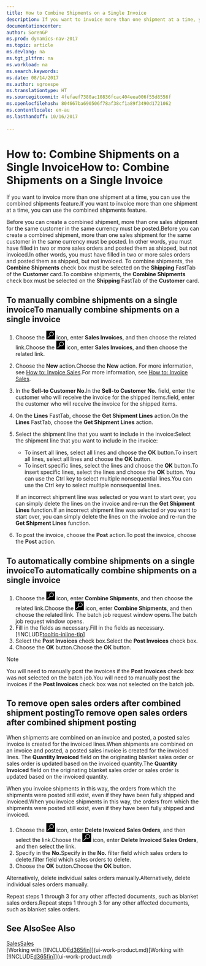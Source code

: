 ```yaml
---
title: How to Combine Shipments on a Single Invoice
description: If you want to invoice more than one shipment at a time, you can use the combined shipments feature.
documentationcenter: 
author: SorenGP
ms.prod: dynamics-nav-2017
ms.topic: article
ms.devlang: na
ms.tgt_pltfrm: na
ms.workload: na
ms.search.keywords: 
ms.date: 08/14/2017
ms.author: sgroespe
ms.translationtype: HT
ms.sourcegitcommit: 4fefaef7380ac10836fcac404eea006f55d8556f
ms.openlocfilehash: 804667ba690506f78af38cf1a89f3490d1721062
ms.contentlocale: en-au
ms.lasthandoff: 10/16/2017

---
```

# <a name="how-to-combine-shipments-on-a-single-invoice"></a><span data-ttu-id="60631-103">How to: Combine Shipments on a Single Invoice</span><span class="sxs-lookup"><span data-stu-id="60631-103">How to: Combine Shipments on a Single Invoice</span></span>
<span data-ttu-id="60631-104">If you want to invoice more than one shipment at a time, you can use the combined shipments feature.</span><span class="sxs-lookup"><span data-stu-id="60631-104">If you want to invoice more than one shipment at a time, you can use the combined shipments feature.</span></span>  

 <span data-ttu-id="60631-105">Before you can create a combined shipment, more than one sales shipment for the same customer in the same currency must be posted.</span><span class="sxs-lookup"><span data-stu-id="60631-105">Before you can create a combined shipment, more than one sales shipment for the same customer in the same currency must be posted.</span></span> <span data-ttu-id="60631-106">In other words, you must have filled in two or more sales orders and posted them as shipped, but not invoiced.</span><span class="sxs-lookup"><span data-stu-id="60631-106">In other words, you must have filled in two or more sales orders and posted them as shipped, but not invoiced.</span></span> <span data-ttu-id="60631-107">To combine shipments, the **Combine Shipments** check box must be selected on the **Shipping** FastTab of the **Customer** card.</span><span class="sxs-lookup"><span data-stu-id="60631-107">To combine shipments, the **Combine Shipments** check box must be selected on the **Shipping** FastTab of the **Customer** card.</span></span>  

## <a name="to-manually-combine-shipments-on-a-single-invoice"></a><span data-ttu-id="60631-108">To manually combine shipments on a single invoice</span><span class="sxs-lookup"><span data-stu-id="60631-108">To manually combine shipments on a single invoice</span></span>  
1. <span data-ttu-id="60631-109">Choose the ![Search for Page or Report](media/ui-search/search_small.png "Search for Page or Report icon") icon, enter **Sales Invoices**, and then choose the related link.</span><span class="sxs-lookup"><span data-stu-id="60631-109">Choose the ![Search for Page or Report](media/ui-search/search_small.png "Search for Page or Report icon") icon, enter **Sales Invoices**, and then choose the related link.</span></span>  
2. <span data-ttu-id="60631-110">Choose the **New** action.</span><span class="sxs-lookup"><span data-stu-id="60631-110">Choose the **New** action.</span></span> <span data-ttu-id="60631-111">For more information, see [How to: Invoice Sales](sales-how-invoice-sales.md).</span><span class="sxs-lookup"><span data-stu-id="60631-111">For more information, see [How to: Invoice Sales](sales-how-invoice-sales.md).</span></span>
3. <span data-ttu-id="60631-112">In the **Sell-to Customer No.**</span><span class="sxs-lookup"><span data-stu-id="60631-112">In the **Sell-to Customer No.**</span></span> <span data-ttu-id="60631-113">field, enter the customer who will receive the invoice for the shipped items.</span><span class="sxs-lookup"><span data-stu-id="60631-113">field, enter the customer who will receive the invoice for the shipped items.</span></span>  
4. <span data-ttu-id="60631-114">On the **Lines** FastTab, choose the **Get Shipment Lines** action.</span><span class="sxs-lookup"><span data-stu-id="60631-114">On the **Lines** FastTab, choose the **Get Shipment Lines** action.</span></span>  
5. <span data-ttu-id="60631-115">Select the shipment line that you want to include in the invoice:</span><span class="sxs-lookup"><span data-stu-id="60631-115">Select the shipment line that you want to include in the invoice:</span></span>  

    - <span data-ttu-id="60631-116">To insert all lines, select all lines and choose the **OK** button.</span><span class="sxs-lookup"><span data-stu-id="60631-116">To insert all lines, select all lines and choose the **OK** button.</span></span>  
    - <span data-ttu-id="60631-117">To insert specific lines, select the lines and choose the **OK** button.</span><span class="sxs-lookup"><span data-stu-id="60631-117">To insert specific lines, select the lines and choose the **OK** button.</span></span> <span data-ttu-id="60631-118">You can use the Ctrl key to select multiple nonsequential lines.</span><span class="sxs-lookup"><span data-stu-id="60631-118">You can use the Ctrl key to select multiple nonsequential lines.</span></span>  

    <span data-ttu-id="60631-119">If an incorrect shipment line was selected or you want to start over, you can simply delete the lines on the invoice and re-run the **Get Shipment Lines** function.</span><span class="sxs-lookup"><span data-stu-id="60631-119">If an incorrect shipment line was selected or you want to start over, you can simply delete the lines on the invoice and re-run the **Get Shipment Lines** function.</span></span>  
7. <span data-ttu-id="60631-120">To post the invoice, choose the **Post** action.</span><span class="sxs-lookup"><span data-stu-id="60631-120">To post the invoice, choose the **Post** action.</span></span>  

## <a name="to-automatically-combine-shipments-on-a-single-invoice"></a><span data-ttu-id="60631-121">To automatically combine shipments on a single invoice</span><span class="sxs-lookup"><span data-stu-id="60631-121">To automatically combine shipments on a single invoice</span></span>  
1. <span data-ttu-id="60631-122">Choose the ![Search for Page or Report](media/ui-search/search_small.png "Search for Page or Report icon") icon, enter **Combine Shipments**, and then choose the related link.</span><span class="sxs-lookup"><span data-stu-id="60631-122">Choose the ![Search for Page or Report](media/ui-search/search_small.png "Search for Page or Report icon") icon, enter **Combine Shipments**, and then choose the related link.</span></span> <span data-ttu-id="60631-123">The batch job request window opens.</span><span class="sxs-lookup"><span data-stu-id="60631-123">The batch job request window opens.</span></span>  
2. <span data-ttu-id="60631-124">Fill in the fields as necessary.</span><span class="sxs-lookup"><span data-stu-id="60631-124">Fill in the fields as necessary.</span></span> [!INCLUDE[tooltip-inline-tip](includes/tooltip-inline-tip_md.md)]
3. <span data-ttu-id="60631-125">Select the **Post Invoices** check box.</span><span class="sxs-lookup"><span data-stu-id="60631-125">Select the **Post Invoices** check box.</span></span>  
4.  <span data-ttu-id="60631-126">Choose the **OK** button.</span><span class="sxs-lookup"><span data-stu-id="60631-126">Choose the **OK** button.</span></span>  

> [!NOTE]  
>  <span data-ttu-id="60631-127">You will need to manually post the invoices if the **Post Invoices** check box was not selected on the batch job.</span><span class="sxs-lookup"><span data-stu-id="60631-127">You will need to manually post the invoices if the **Post Invoices** check box was not selected on the batch job.</span></span>  

## <a name="to-remove-open-sales-orders-after-combined-shipment-posting"></a><span data-ttu-id="60631-128">To remove open sales orders after combined shipment posting</span><span class="sxs-lookup"><span data-stu-id="60631-128">To remove open sales orders after combined shipment posting</span></span> 
<span data-ttu-id="60631-129">When shipments are combined on an invoice and posted, a posted sales invoice is created for the invoiced lines.</span><span class="sxs-lookup"><span data-stu-id="60631-129">When shipments are combined on an invoice and posted, a posted sales invoice is created for the invoiced lines.</span></span> <span data-ttu-id="60631-130">The **Quantity Invoiced** field on the originating blanket sales order or sales order is updated based on the invoiced quantity.</span><span class="sxs-lookup"><span data-stu-id="60631-130">The **Quantity Invoiced** field on the originating blanket sales order or sales order is updated based on the invoiced quantity.</span></span>  

<span data-ttu-id="60631-131">When you invoice shipments in this way, the orders from which the shipments were posted still exist, even if they have been fully shipped and invoiced.</span><span class="sxs-lookup"><span data-stu-id="60631-131">When you invoice shipments in this way, the orders from which the shipments were posted still exist, even if they have been fully shipped and invoiced.</span></span>   

1. <span data-ttu-id="60631-132">Choose the ![Search for Page or Report](media/ui-search/search_small.png "Search for Page or Report icon") icon, enter **Delete Invoiced Sales Orders**, and then select the link.</span><span class="sxs-lookup"><span data-stu-id="60631-132">Choose the ![Search for Page or Report](media/ui-search/search_small.png "Search for Page or Report icon") icon, enter **Delete Invoiced Sales Orders**, and then select the link.</span></span>  
2. <span data-ttu-id="60631-133">Specify in the **No.**</span><span class="sxs-lookup"><span data-stu-id="60631-133">Specify in the **No.**</span></span> <span data-ttu-id="60631-134">filter field which sales orders to delete.</span><span class="sxs-lookup"><span data-stu-id="60631-134">filter field which sales orders to delete.</span></span>  
3. <span data-ttu-id="60631-135">Choose the **OK** button.</span><span class="sxs-lookup"><span data-stu-id="60631-135">Choose the **OK** button.</span></span>  

<span data-ttu-id="60631-136">Alternatively, delete individual sales orders manually.</span><span class="sxs-lookup"><span data-stu-id="60631-136">Alternatively, delete individual sales orders manually.</span></span>  

<span data-ttu-id="60631-137">Repeat steps 1 through 3 for any other affected documents, such as blanket sales orders.</span><span class="sxs-lookup"><span data-stu-id="60631-137">Repeat steps 1 through 3 for any other affected documents, such as blanket sales orders.</span></span>

## <a name="see-also"></a><span data-ttu-id="60631-138">See Also</span><span class="sxs-lookup"><span data-stu-id="60631-138">See Also</span></span>  
[<span data-ttu-id="60631-139">Sales</span><span class="sxs-lookup"><span data-stu-id="60631-139">Sales</span></span>](sales-manage-sales.md)  
<span data-ttu-id="60631-140">[Working with [!INCLUDE[d365fin](includes/d365fin_md.md)]](ui-work-product.md)</span><span class="sxs-lookup"><span data-stu-id="60631-140">[Working with [!INCLUDE[d365fin](includes/d365fin_md.md)]](ui-work-product.md)</span></span>

